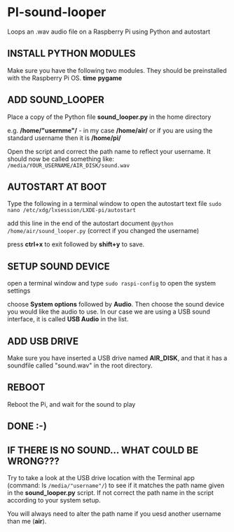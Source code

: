 # PI-sound-looper

Loops an .wav audio file on a Raspberry Pi using Python and autostart

## INSTALL PYTHON MODULES

Make sure you have the following two modules. They should be preinstalled with the Raspberry Pi OS.
**time**
**pygame**



## ADD SOUND_LOOPER
Place a copy of the Python file **sound_looper.py** in the home directory

e.g. **/home/"usernme"/** - in my case **/home/air/** or if you are using the standard username then it is **/home/pi/**

Open the script and correct the path name to reflect your username. It should now be called something like:
```/media/YOUR_USERNAME/AIR_DISK/sound.wav```


## AUTOSTART AT BOOT
Type the following in a terminal window to open the autostart text file
```sudo nano /etc/xdg/lxsession/LXDE-pi/autostart```

add this line in the end of the autostart document
```@python /home/air/sound_looper.py``` (correct if you changed the username)

press **ctrl+x** to exit followed by **shift+y** to save.


## SETUP SOUND DEVICE
open a terminal window and type
```sudo raspi-config``` to open the system settings

choose **System options** followed by **Audio**. 
Then choose the sound device you would like the audio to use. In our case we are using a USB sound interface, it is called **USB Audio** in the list.


## ADD USB DRIVE
Make sure you have inserted a USB drive named **AIR_DISK**, and that it has a soundfile called "sound.wav" in the root directory.


## REBOOT
Reboot the Pi, and wait for the sound to play


## DONE :-)


## IF THERE IS NO SOUND... WHAT COULD BE WRONG???
Try to take a look at the USB drive location with the Terminal app (command: ls ```/media/"username"/```) to see if it matches the path name given in the **sound_looper.py** script.
If not correct the path name in the script according to your system setup.

You will always need to alter the path name if you uesd another username than me (**air**).
